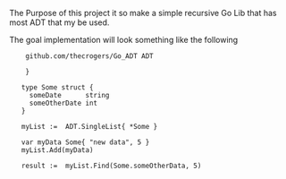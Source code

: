 The Purpose of this project it so make a simple recursive Go Lib that has most ADT that my be used.

The goal implementation will look something like the following


``` import {
	github.com/thecrogers/Go_ADT ADT

    }
    
   type Some struct {
     someDate 	   string
     someOtherDate int
   }
	
   myList :=  ADT.SingleList{ *Some }

   var myData Some{ "new data", 5 }
   myList.Add(myData)

   result :=  myList.Find(Some.someOtherData, 5)
```


